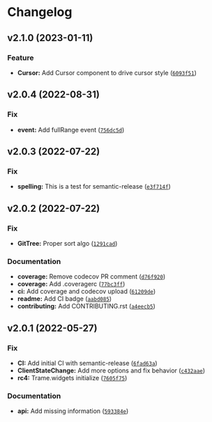 # Changelog

<!--next-version-placeholder-->

## v2.1.0 (2023-01-11)
### Feature
* **Cursor:** Add Cursor component to drive cursor style ([`6093f51`](https://github.com/Kitware/trame-components/commit/6093f51e92cf48191ff085d5b62f1a3119dc9cd3))

## v2.0.4 (2022-08-31)
### Fix
* **event:** Add fullRange event ([`756dc5d`](https://github.com/Kitware/trame-components/commit/756dc5df9a729d74533dfb78f3e75a13b62620de))

## v2.0.3 (2022-07-22)
### Fix
* **spelling:** This is a test for semantic-release ([`e3f714f`](https://github.com/Kitware/trame-components/commit/e3f714f06a1ab1b277f27428b7e5c3d410343e25))

## v2.0.2 (2022-07-22)
### Fix
* **GitTree:** Proper sort algo ([`1291cad`](https://github.com/Kitware/trame-components/commit/1291cadec09b840a0081ca8fb68355743c75046f))

### Documentation
* **coverage:** Remove codecov PR comment ([`d76f920`](https://github.com/Kitware/trame-components/commit/d76f9200b7c34f19d561ae8f83a7753851e8b914))
* **coverage:** Add .coveragerc ([`77bc3ff`](https://github.com/Kitware/trame-components/commit/77bc3ff19c210832a7c50eedc9d87b1fef2a2bd5))
* **ci:** Add coverage and codecov upload ([`61209de`](https://github.com/Kitware/trame-components/commit/61209dec596e0624dfacc19387d39815c7ba9848))
* **readme:** Add CI badge ([`aabd085`](https://github.com/Kitware/trame-components/commit/aabd08542cb00bd4f9f3ec860603601d7b8c913a))
* **contributing:** Add CONTRIBUTING.rst ([`a4eecb5`](https://github.com/Kitware/trame-components/commit/a4eecb5e8c6ddb8acc17c9de94e5446b5d0d4765))

## v2.0.1 (2022-05-27)
### Fix
* **CI:** Add initial CI with semantic-release ([`6fad63a`](https://github.com/Kitware/trame-components/commit/6fad63a74586ea67f76d662848355748d201b8e2))
* **ClientStateChange:** Add more options and fix behavior ([`c432aae`](https://github.com/Kitware/trame-components/commit/c432aaec9003613f7e37eca8599cc8c0020c1c36))
* **rc4:** Trame.widgets initialize ([`7605f75`](https://github.com/Kitware/trame-components/commit/7605f75a83d1c6369c17262bbfebd9dd1be6e15f))

### Documentation
* **api:** Add missing information ([`593384e`](https://github.com/Kitware/trame-components/commit/593384ee764bad4a8b17033df1df304ffe988c59))
